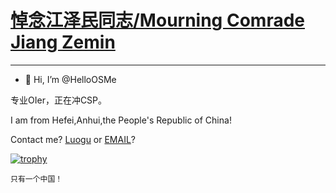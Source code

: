 # [悼念江泽民同志/Mourning Comrade Jiang Zemin](https://www.baidu.com/s?wd=%E5%85%A8%E5%9B%BD%E5%90%84%E5%9C%B0%E6%B2%89%E7%97%9B%E5%93%80%E6%82%BC%E6%B1%9F%E6%B3%BD%E6%B0%91%E5%90%8C%E5%BF%97&sa=fyb_n_homepage&rsv_dl=fyb_n_homepage&from=super&cl=3&tn=baidutop10&fr=top1000&rsv_idx=2&hisfilter=1)

-------

- 👋 Hi, I’m @HelloOSMe

专业OIer，正在冲CSP。

I am from Hefei,Anhui,the People's Republic of China!

Contact me? [Luogu](https://www.luogu.com.cn/chat?uid=755022) or [EMAIL](1667882490@qq.com)?

[![trophy](https://github-profile-trophy.vercel.app/?username=HelloOSMe)](https://github.com/ryo-ma/github-profile-trophy)

```
只有一个中国！
```

<!---
HelloOSMe/HelloOSMe is a ✨ special ✨ repository because its `README.md` (this file) appears on your GitHub profile.
You can click the Preview link to take a look at your changes.
--->
